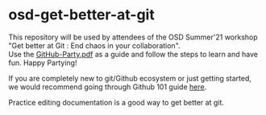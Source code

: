 # osd-get-better-at-git
This repository will be used by attendees of the OSD Summer'21 workshop "Get better at Git : End chaos in your collaboration".  
Use the [GitHub-Party.pdf](Get-better-at-git.pdf) as a guide and follow the steps to learn and have fun.  Happy Partying!

If you are completely new to git/Github ecosystem or just getting started, we would recommend going through Github 101 guide [here](https://github.com/renana/osd-github-101/blob/main/Github%20101%20OSD%20Summer%202021.pdf).

Practice editing documentation is a good way to get better at git.